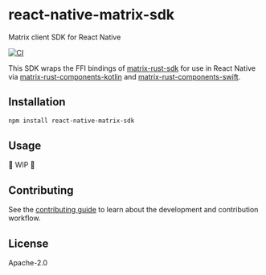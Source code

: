 # react-native-matrix-sdk

Matrix client SDK for React Native

[![CI](https://github.com/unomed-dev/react-native-matrix-sdk/actions/workflows/ci.yml/badge.svg)](https://github.com/unomed-dev/react-native-matrix-sdk/actions/workflows/ci.yml)

This SDK wraps the FFI bindings of [matrix-rust-sdk] for use in React Native via
[matrix-rust-components-kotlin] and [matrix-rust-components-swift].


## Installation

```sh
npm install react-native-matrix-sdk
```


## Usage

🚧 WIP 🚧


## Contributing

See the [contributing guide] to learn about the development and contribution workflow.


## License

Apache-2.0


[contributing guide]: CONTRIBUTING.md
[matrix-rust-components-kotlin]: https://github.com/matrix-org/matrix-rust-components-kotlin
[matrix-rust-components-swift]: https://github.com/matrix-org/matrix-rust-components-swift
[matrix-rust-sdk]: https://github.com/matrix-org/matrix-rust-sdk
